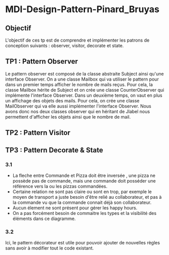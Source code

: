 # MDI-Design-Pattern-Pinard_Bruyas

## Objectif
L'objectif de ces tp est de comprendre et implémenter les patrons de conception suivants : observer, visitor, decorate et state.

## TP1 : Pattern Observer
Le pattern observer est composé de la classe abstraite Subject ainsi qu'une interface Observer. On a une classe Mailbox qui va utiliser le pattern pour dans un premier temps afficher le nombre de mails reçus. Pour cela, la classe Mailbox hérite de Subject et on crée une classe CounterObserver qui implémente l'interface Observer. Dans un deuxième temps, on vaut en plus un affichage des objets des mails. Pour cela, on crée une classe MailObserver qui va elle aussi implémenter l'interface Observer. Nous avons donc nos deux classes observer qui en héritant de Jlabel nous permettent d'afficher les objets ainsi que le nombre de mail.

## TP2 : Pattern Visitor


## TP3 : Pattern Decorate & State
### 3.1
* La fleche entre Commande et Pizza doit être inversée , une pizza ne possède pas de commande, mais une commande doit posséder une référence vers la ou les pizzas commandées.
* Certaine relation ne sont pas claire ou sont en trop, par exemple le moyen de transport a juste besoin d'être relié au collaborateur, et pas à la commande vu que la commande connait déjà son collaborateur.
* Aucun élement ne sont présent pour gérer les happy hours.
* On a pas forcément besoin de commaitre les types et la visibilité des éléments dans ce diagramme.

### 3.2
Ici, le pattern décorateur est utile pour pouvoir ajouter de nouvelles règles sans avoir à modifier tout le code existant.
